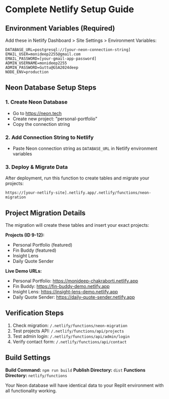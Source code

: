 # Complete Netlify Setup Guide

## Environment Variables (Required)

Add these in Netlify Dashboard > Site Settings > Environment Variables:

```
DATABASE_URL=postgresql://[your-neon-connection-string]
EMAIL_USER=monideep2255@gmail.com
EMAIL_PASSWORD=[your-gmail-app-password]
ADMIN_USERNAME=monideep2255
ADMIN_PASSWORD=Guttu@GSA2024deep
NODE_ENV=production
```

## Neon Database Setup Steps

### 1. Create Neon Database
- Go to https://neon.tech
- Create new project: "personal-portfolio"
- Copy the connection string

### 2. Add Connection String to Netlify
- Paste Neon connection string as `DATABASE_URL` in Netlify environment variables

### 3. Deploy & Migrate Data
After deployment, run this function to create tables and migrate your projects:
```
https://[your-netlify-site].netlify.app/.netlify/functions/neon-migration
```

## Project Migration Details

The migration will create these tables and insert your exact projects:

**Projects (ID 9-12):**
- Personal Portfolio (featured)
- Fin Buddy (featured) 
- Insight Lens
- Daily Quote Sender

**Live Demo URLs:**
- Personal Portfolio: https://monideep-chakraborti.netlify.app
- Fin Buddy: https://fin-buddy-demo.netlify.app
- Insight Lens: https://insight-lens-demo.netlify.app
- Daily Quote Sender: https://daily-quote-sender.netlify.app

## Verification Steps

1. Check migration: `/.netlify/functions/neon-migration`
2. Test projects API: `/.netlify/functions/api/projects`
3. Test admin login: `/.netlify/functions/api/admin/login`
4. Verify contact form: `/.netlify/functions/api/contact`

## Build Settings

**Build Command:** `npm run build`
**Publish Directory:** `dist`
**Functions Directory:** `netlify/functions`

Your Neon database will have identical data to your Replit environment with all functionality working.